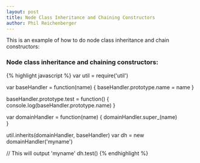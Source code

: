 ```yaml
---
layout: post
title: Node Class Inheritance and Chaining Constructors
author: Phil Reichenberger
---
```


This is an example of how to do node class inheritance and chain constructors:

### Node class inheritance and chaining constructors:
{% highlight javascript %}
var util = require('util')

var baseHandler = function(name) {
  baseHandler.prototype.name = name
}

baseHandler.prototype.test = function() {
  console.log(baseHandler.prototype.name)
}

var domainHandler = function(name) {
  domainHandler.super_(name)  
}

util.inherits(domainHandler, baseHandler)
var dh = new domainHandler('myname')

// This will output 'myname'
dh.test()
{% endhighlight %}
